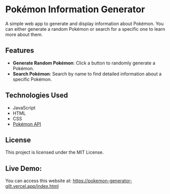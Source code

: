 # Pokémon Information Generator

A simple web app to generate and display information about Pokémon. You can either generate a random Pokémon or search for a specific one to learn more about them.

## Features
- **Generate Random Pokémon**: Click a button to randomly generate a Pokémon.
- **Search Pokémon**: Search by name to find detailed information about a specific Pokémon.

## Technologies Used
- JavaScript
- HTML
- CSS
- [Pokémon API](https://pokeapi.co/)

## License
This project is licensed under the MIT License.

## Live Demo:
You can access this website at: https://pokemon-generator-gilt.vercel.app/index.html
